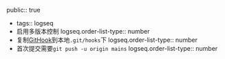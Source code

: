 public:: true

- tags:: logseq
- 启用多版本控制
  logseq.order-list-type:: number
- 复制[GitHook](https://github.com/CharlesChiuGit/Logseq-Git-Sync-101/`)到本地`.git/hooks`下
  logseq.order-list-type:: number
- 首次提交需要`git push -u origin mains`
  logseq.order-list-type:: number